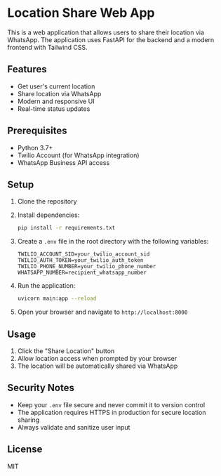 # Location Share Web App

This is a web application that allows users to share their location via WhatsApp. The application uses FastAPI for the backend and a modern frontend with Tailwind CSS.

## Features

- Get user's current location
- Share location via WhatsApp
- Modern and responsive UI
- Real-time status updates

## Prerequisites

- Python 3.7+
- Twilio Account (for WhatsApp integration)
- WhatsApp Business API access

## Setup

1. Clone the repository
2. Install dependencies:
   ```bash
   pip install -r requirements.txt
   ```

3. Create a `.env` file in the root directory with the following variables:
   ```
   TWILIO_ACCOUNT_SID=your_twilio_account_sid
   TWILIO_AUTH_TOKEN=your_twilio_auth_token
   TWILIO_PHONE_NUMBER=your_twilio_phone_number
   WHATSAPP_NUMBER=recipient_whatsapp_number
   ```

4. Run the application:
   ```bash
   uvicorn main:app --reload
   ```

5. Open your browser and navigate to `http://localhost:8000`

## Usage

1. Click the "Share Location" button
2. Allow location access when prompted by your browser
3. The location will be automatically shared via WhatsApp

## Security Notes

- Keep your `.env` file secure and never commit it to version control
- The application requires HTTPS in production for secure location sharing
- Always validate and sanitize user input

## License

MIT 